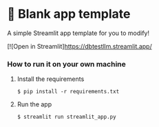 # 🎈 Blank app template

A simple Streamlit app template for you to modify!

[![Open in Streamlit]https://dbtestllm.streamlit.app/
### How to run it on your own machine

1. Install the requirements

   ```
   $ pip install -r requirements.txt
   ```

2. Run the app

   ```
   $ streamlit run streamlit_app.py
   ```
